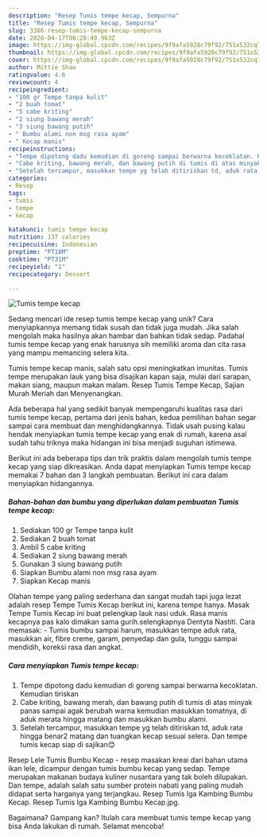 ```yaml
---
description: "Resep Tumis tempe kecap, Sempurna"
title: "Resep Tumis tempe kecap, Sempurna"
slug: 3386-resep-tumis-tempe-kecap-sempurna
date: 2020-04-17T06:28:49.963Z
image: https://img-global.cpcdn.com/recipes/9f9afa5928c79f92/751x532cq70/tumis-tempe-kecap-foto-resep-utama.jpg
thumbnail: https://img-global.cpcdn.com/recipes/9f9afa5928c79f92/751x532cq70/tumis-tempe-kecap-foto-resep-utama.jpg
cover: https://img-global.cpcdn.com/recipes/9f9afa5928c79f92/751x532cq70/tumis-tempe-kecap-foto-resep-utama.jpg
author: Mittie Shaw
ratingvalue: 4.6
reviewcount: 4
recipeingredient:
- "100 gr Tempe tanpa kulit"
- "2 buah tomat"
- "5 cabe kriting"
- "2 siung bawang merah"
- "3 siung bawang putih"
- " Bumbu alami non msg rasa ayam"
- " Kecap manis"
recipeinstructions:
- "Tempe dipotong dadu kemudian di goreng sampai berwarna kecoklatan. Kemudian tiriskan"
- "Cabe kriting, bawang merah, dan bawang putih di tumis di atas minyak panas sampai agak berubah warna kemudian masukkan tomatnya, di aduk merata hingga matang dan masukkan bumbu alami."
- "Setelah tercampur, masukkan tempe yg telah ditiriskan td, aduk rata hingga benar2 matang dan tuangkan kecap sesuai selera. Dan tempe tumis kecap siap di sajikan😊"
categories:
- Resep
tags:
- tumis
- tempe
- kecap

katakunci: tumis tempe kecap 
nutrition: 137 calories
recipecuisine: Indonesian
preptime: "PT18M"
cooktime: "PT31M"
recipeyield: "1"
recipecategory: Dessert

---
```



![Tumis tempe kecap](https://img-global.cpcdn.com/recipes/9f9afa5928c79f92/751x532cq70/tumis-tempe-kecap-foto-resep-utama.jpg)

Sedang mencari ide resep tumis tempe kecap yang unik? Cara menyiapkannya memang tidak susah dan tidak juga mudah. Jika salah mengolah maka hasilnya akan hambar dan bahkan tidak sedap. Padahal tumis tempe kecap yang enak harusnya sih memiliki aroma dan cita rasa yang mampu memancing selera kita.

Tumis tempe kecap manis, salah satu opsi meningkatkan imunitas. Tumis tempe merupakan lauk yang bisa disajikan kapan saja, mulai dari sarapan, makan siang, maupun makan malam. Resep Tumis Tempe Kecap, Sajian Murah Meriah dan Menyenangkan.

Ada beberapa hal yang sedikit banyak mempengaruhi kualitas rasa dari tumis tempe kecap, pertama dari jenis bahan, kedua pemilihan bahan segar sampai cara membuat dan menghidangkannya. Tidak usah pusing kalau hendak menyiapkan tumis tempe kecap yang enak di rumah, karena asal sudah tahu triknya maka hidangan ini bisa menjadi suguhan istimewa.


Berikut ini ada beberapa tips dan trik praktis dalam mengolah tumis tempe kecap yang siap dikreasikan. Anda dapat menyiapkan Tumis tempe kecap memakai 7 bahan dan 3 langkah pembuatan. Berikut ini cara dalam menyiapkan hidangannya.

<!--inarticleads1-->

##### Bahan-bahan dan bumbu yang diperlukan dalam pembuatan Tumis tempe kecap:

1. Sediakan 100 gr Tempe tanpa kulit
1. Sediakan 2 buah tomat
1. Ambil 5 cabe kriting
1. Sediakan 2 siung bawang merah
1. Gunakan 3 siung bawang putih
1. Siapkan  Bumbu alami non msg rasa ayam
1. Siapkan  Kecap manis


Olahan tempe yang paling sederhana dan sangat mudah tapi juga lezat adalah resep Tempe Tumis Kecap berikut ini, karena tempe hanya. Masak Tempe Tumis Kecap ini buat pelengkap lauk nasi uduk. Rasa manis kecapnya pas kalo dimakan sama gurih.selengkapnya Dentyta Nastiti. Cara memasak: - Tumis bumbu sampai harum, masukkan tempe aduk rata, masukkan air, fibre creme, garam, penyedap dan gula, tunggu sampai mendidih, koreksi rasa dan angkat. 

<!--inarticleads2-->

##### Cara menyiapkan Tumis tempe kecap:

1. Tempe dipotong dadu kemudian di goreng sampai berwarna kecoklatan. Kemudian tiriskan
1. Cabe kriting, bawang merah, dan bawang putih di tumis di atas minyak panas sampai agak berubah warna kemudian masukkan tomatnya, di aduk merata hingga matang dan masukkan bumbu alami.
1. Setelah tercampur, masukkan tempe yg telah ditiriskan td, aduk rata hingga benar2 matang dan tuangkan kecap sesuai selera. Dan tempe tumis kecap siap di sajikan😊


Resep Lele Tumis Bumbu Kecap - resep masakan kreai dari bahan utama ikan lele, dicampur dengan tumis bumbu kecap yang sedap. Tempe merupakan makanan budaya kuliner nusantara yang tak boleh dilupakan. Dan tempe, adalah salah satu sumber protein nabati yang paling mudah didapat serta harganya yang terjangkau. Resep Tumis Iga Kambing Bumbu Kecap. Resep Tumis Iga Kambing Bumbu Kecap.jpg. 

Bagaimana? Gampang kan? Itulah cara membuat tumis tempe kecap yang bisa Anda lakukan di rumah. Selamat mencoba!
